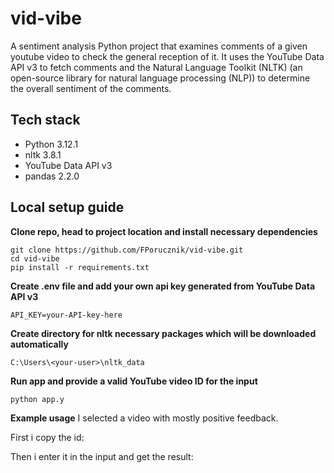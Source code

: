 # vid-vibe

A sentiment analysis Python project that examines comments of a given youtube video to check the general reception of it. It uses the YouTube Data API v3 to fetch comments and the Natural Language Toolkit (NLTK) (an open-source library for natural language processing (NLP)) to determine the overall sentiment of the comments.

## Tech stack

- Python 3.12.1
- nltk 3.8.1
- YouTube Data API v3
- pandas 2.2.0

## Local setup guide

**Clone repo, head to project location and install necessary dependencies**

```
git clone https://github.com/FPorucznik/vid-vibe.git
cd vid-vibe
pip install -r requirements.txt
```

**Create .env file and add your own api key generated from YouTube Data API v3**

```
API_KEY=your-API-key-here
```

**Create directory for nltk necessary packages which will be downloaded automatically**

```
C:\Users\<your-user>\nltk_data
```

**Run app and provide a valid YouTube video ID for the input**

```
python app.y
```

**Example usage**
I selected a video with mostly positive feedback.

First i copy the id:

Then i enter it in the input and get the result:
